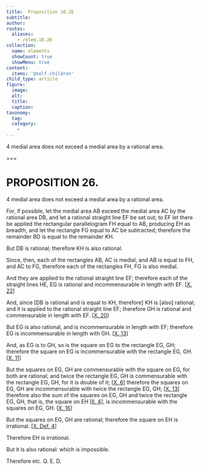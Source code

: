 ```yaml
---
title:  Proposition 10.26
subtitle: 
author:
routes:
  aliases:
    - /elem.10.26
collection:
  name: elements
  showCount: true
  showMenu: true
content:
  items: '@self.children'
child_type: article
figure:
  image:
  alt:
  title:
  caption:
taxonomy:
  tag:
  category:
    - 
---
```


<p><hi rend="ital">4 medial area does not exceed a medial area by a rational area</hi>. </p>

===

<h1>PROPOSITION 26.</h1>
<p><span class="ital">4 medial area does not exceed a medial area by a rational area</span>. </p>

<p>For, if possible, let the medial area <span class="ital">AB</span> exceed the medial area <span class="ital">AC</span> by the rational area <span class="ital">DB</span>,  and let a rational straight line <span class="ital">EF</span> be set out; to <span class="ital">EF</span> let there be applied the rectangular parallelogram <span class="ital">FH</span> equal to <span class="ital">AB</span>, producing <span class="ital">EH</span> as breadth, and let the rectangle <span class="ital">FG</span> equal to <span class="ital">AC</span> be subtracted; therefore the remainder <span class="ital">BD</span> is equal to the remainder <span class="ital">KH</span>. </p>

<p>But <span class="ital">DB</span> is rational; therefore <span class="ital">KH</span> is also rational. </p>

<p>Since, then, each of the rectangles <span class="ital">AB</span>, <span class="ital">AC</span> is medial, and <span class="ital">AB</span> is equal to <span class="ital">FH</span>, and <span class="ital">AC</span> to <span class="ital">FG</span>, therefore each of the rectangles <span class="ital">FH</span>, <span class="ital">FG</span> is also medial. </p>

<p>And they are applied to the rational straight line <span class="ital">EF</span>; therefore each of the straight lines <span class="ital">HE</span>, <span class="ital">EG</span> is rational and incommensurable in length with <span class="ital">EF</span>. [<a href="/elem.10.22">X. 22</a>] </p>

<p>And, since [<span class="ital">DB</span> is rational and is equal to <span class="ital">KH</span>, therefore] <span class="ital">KH</span> is [also] rational; and it is applied to the rational straight line <span class="ital">EF</span>; <pb n="59"/>therefore <span class="ital">GH</span> is rational and commensurable in length with <span class="ital">EF</span>. [<a href="/elem.10.20">X. 20</a>] </p>

<p>But <span class="ital">EG</span> is also rational, and is incommensurable in length with <span class="ital">EF</span>; therefore <span class="ital">EG</span> is incommensurable in length with <span class="ital">GH</span>. [<a href="/elem.10.13">X. 13</a>] </p>

<p>And, as <span class="ital">EG</span> is to <span class="ital">GH</span>, so is the square on <span class="ital">EG</span> to the rectangle <span class="ital">EG</span>, <span class="ital">GH</span>; therefore the square on <span class="ital">EG</span> is incommensurable with the rectangle <span class="ital">EG</span>, <span class="ital">GH</span>. [<a href="/elem.10.11">X. 11</a>] </p>

<p>But the squares on <span class="ital">EG</span>, <span class="ital">GH</span> are commensurable with the square on <span class="ital">EG</span>, for both are rational; and twice the rectangle <span class="ital">EG</span>, <span class="ital">GH</span> is commensurable with the rectangle <span class="ital">EG</span>, <span class="ital">GH</span>, for it is double of it; [<a href="/elem.10.6">X. 6</a>] therefore the squares on <span class="ital">EG</span>, <span class="ital">GH</span> are incommensurable with twice the rectangle <span class="ital">EG</span>, <span class="ital">GH</span>; [<a href="/elem.10.13">X. 13</a>] therefore also the sum of the squares on <span class="ital">EG</span>, <span class="ital">GH</span> and twice the rectangle <span class="ital">EG</span>, <span class="ital">GH</span>, that is, the square on <span class="ital">EH</span> [<a href="/elem.2.4">II. 4</a>], is incommensurable with the squares on <span class="ital">EG</span>, <span class="ital">GH</span>. [<a href="/elem.10.16">X. 16</a>] </p>

<p>But the squares on <span class="ital">EG</span>, <span class="ital">GH</span> are rational; therefore the square on <span class="ital">EH</span> is irrational. [<a href="/elem.10.def.4">X. Def. 4</a>] </p>

<p>Therefore <span class="ital">EH</span> is irrational. </p>

<p>But it is also rational: which is impossible. </p>

<p>Therefore etc. Q. E. D.</p>
